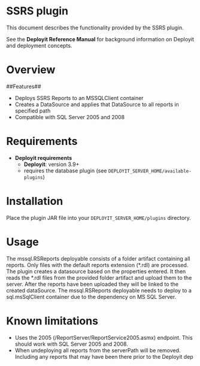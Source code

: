 # SSRS plugin #

This document describes the functionality provided by the SSRS plugin.

See the **Deployit Reference Manual** for background information on Deployit and deployment concepts.

# Overview #


##Features##

* Deploys SSRS Reports to an MSSQLClient container
* Creates a DataSource and applies that DataSource to all reports in specified path
* Compatible with SQL Server 2005 and 2008

# Requirements #

* **Deployit requirements**
	* **Deployit**: version 3.9+
	* requires the database plugin (see `DEPLOYIT_SERVER_HOME/available-plugins`)

# Installation

Place the plugin JAR file into your `DEPLOYIT_SERVER_HOME/plugins` directory.

# Usage #

The mssql.RSReports deployable consists of a folder artifact containing all reports. Only files with the default reports extension (*.rdl) are processed.
The plugin creates a datasource based on the properties entered. It then reads the *.rdl files from the provided folder artifact and upload them to the server. After the reports have been uploaded they will be linked to the created dataSource.
The mssql.RSReports deployable needs to deploy to a sql.msSqlClient container due to the dependency on MS SQL Server.

# Known limitations #

* Uses the 2005 (/ReportServer/ReportService2005.asmx) endpoint. This should work with SQL Server 2005 and 2008.
* When undeploying all reports from the serverPath will be removed. Including any reports that may have been there prior to the Deployit dep